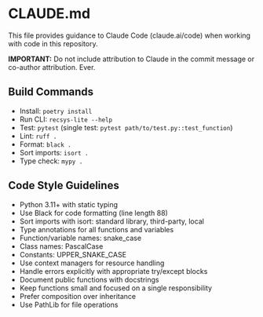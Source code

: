 # CLAUDE.md

This file provides guidance to Claude Code (claude.ai/code) when working with code in this repository.

**IMPORTANT:** Do not include attribution to Claude in the commit message or co-author attribution. Ever.

## Build Commands
- Install: `poetry install`
- Run CLI: `recsys-lite --help`
- Test: `pytest` (single test: `pytest path/to/test.py::test_function`)
- Lint: `ruff .`
- Format: `black .`
- Sort imports: `isort .`
- Type check: `mypy .`

## Code Style Guidelines
- Python 3.11+ with static typing
- Use Black for code formatting (line length 88)
- Sort imports with isort: standard library, third-party, local
- Type annotations for all functions and variables
- Function/variable names: snake_case
- Class names: PascalCase
- Constants: UPPER_SNAKE_CASE
- Use context managers for resource handling
- Handle errors explicitly with appropriate try/except blocks
- Document public functions with docstrings
- Keep functions small and focused on a single responsibility
- Prefer composition over inheritance
- Use PathLib for file operations